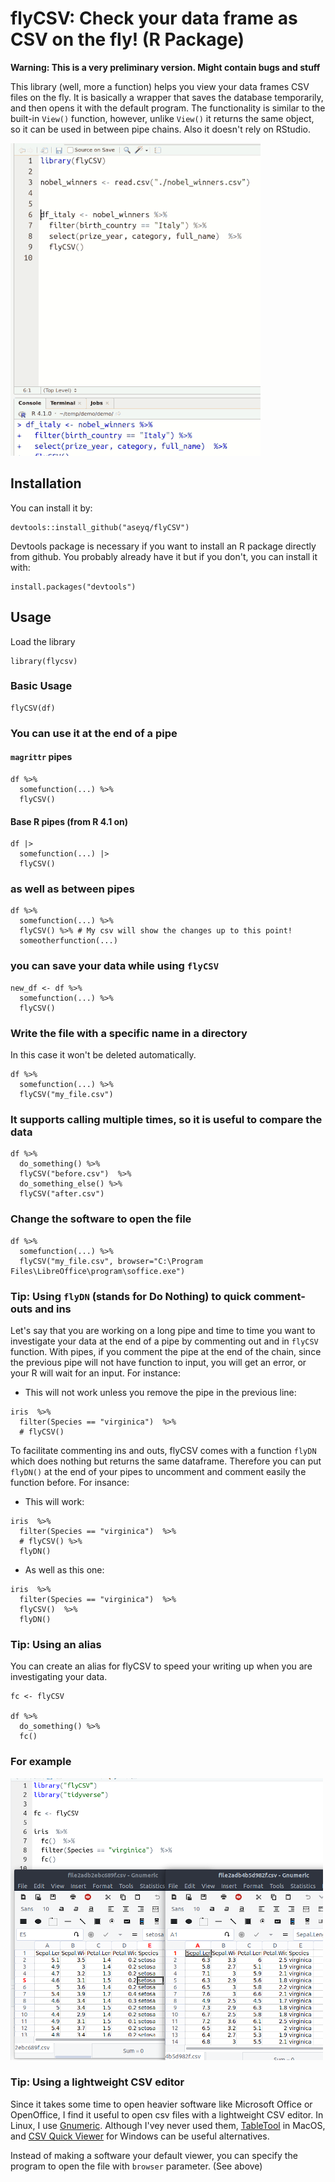 # flyCSV: Check your data frame as CSV on the fly!  (R Package)
**Warning: This is a very preliminary version. Might contain bugs and stuff**

This library (well, more a function) helps you view your data frames CSV files on the fly. It is basically a wrapper that saves the database temporarily, and then opens it with the default program. The functionality is similar to the built-in `View()` function, however, unlike `View()` it returns the same object, so it can be used in between pipe chains. Also it doesn't rely on RStudio.

![example](https://raw.githubusercontent.com/aseyq/flyCSV/main/inst/images/example.gif)


## Installation
You can install it by:

```
devtools::install_github("aseyq/flyCSV")
```

Devtools package is necessary if you want to install an R package directly from github. You probably already have it but if you don't, you can install it with:

```
install.packages("devtools")
```


## Usage
Load the library
```{r}
library(flycsv)
```

### Basic Usage
```{r}
flyCSV(df)
```

### You can use it at the end of a pipe
#### `magrittr` pipes
```{r}
df %>%
  somefunction(...) %>%
  flyCSV()
```  
  
#### Base R pipes (from R 4.1 on)
```{r}
df |>
  somefunction(...) |>
  flyCSV()
```
  
### as well as between pipes
```{r}
df %>%
  somefunction(...) %>%
  flyCSV() %>% # My csv will show the changes up to this point!
  someotherfunction(...)
```  


### you can save your data while using `flyCSV`
```{r}
new_df <- df %>%
  somefunction(...) %>%
  flyCSV() 
```  



### Write the file with a specific name in a directory
In this case it won't be deleted automatically.
```
df %>%
  somefunction(...) %>%
  flyCSV("my_file.csv")
```

### It supports calling multiple times, so it is useful to compare the data
```{r}
df %>%
  do_something() %>%
  flyCSV("before.csv")  %>% 
  do_something_else() %>%    
  flyCSV("after.csv")
```

### Change the software to open the file
```
df %>%
  somefunction(...) %>%
  flyCSV("my_file.csv", browser="C:\Program Files\LibreOffice\program\soffice.exe")
```
### Tip: Using `flyDN` (stands for Do Nothing) to quick comment-outs and ins
Let's say that you are working on a long pipe and time to time you want to investigate your 
data at the end of a pipe by commenting out and in `flyCSV` function. With pipes, if you
comment the pipe at the end of the chain, since the previous pipe will not have function to
input, you will get an error, or your R will wait for an input. For instance:

- This will not work unless you remove the pipe in the previous line:
```{r}
iris  %>% 
  filter(Species == "virginica")  %>% 
  # flyCSV()        
```

To facilitate commenting ins and outs, flyCSV comes with a function `flyDN` which does nothing but 
returns the same dataframe. Therefore you can put `flyDN()` at the end of your pipes to uncomment 
and comment easily the function before. For insance:

- This will work:
```{r}
iris  %>% 
  filter(Species == "virginica")  %>% 
  # flyCSV() %>%     
  flyDN() 
```

- As well as this one:
```{r}
iris  %>% 
  filter(Species == "virginica")  %>% 
  flyCSV()  %>% 
  flyDN() 
```


### Tip: Using an alias
You can create an alias for flyCSV to speed your writing up when you are investigating your data. 
```{r}
fc <- flyCSV

df %>%
  do_something() %>%
  fc() 
```

### For example
![example](https://raw.githubusercontent.com/aseyq/flyCSV/main/inst/images/twodf.png)

### Tip: Using a lightweight CSV editor
Since it takes some time to open heavier software like Microsoft Office or OpenOffice, I find it useful to open csv files with a lightweight CSV editor. In Linux, I use [Gnumeric](http://www.gnumeric.org/). Although I'vey never used them, [TableTool](https://github.com/jakob/TableTool) in MacOS, and [CSV Quick Viewer](https://sourceforge.net/projects/csvquickviewer/) for Windows can be useful alternatives.

Instead of making a software your default viewer, you can specify the program to open the file with `browser` parameter. (See above)
